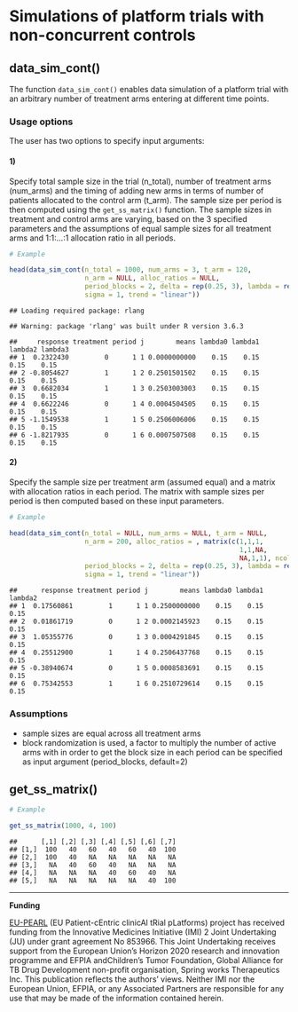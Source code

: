 Simulations of platform trials with non-concurrent controls
================

data\_sim\_cont()
-----------------

The function `data_sim_cont()` enables data simulation of a platform trial with an arbitrary number of treatment arms entering at different time points.

### Usage options

The user has two options to specify input arguments:

#### 1)

Specify total sample size in the trial (n\_total), number of treatment arms (num\_arms) and the timing of adding new arms in terms of number of patients allocated to the control arm (t\_arm). The sample size per period is then computed using the `get_ss_matrix()` function. The sample sizes in treatment and control arms are varying, based on the 3 specified parameters and the assumptions of equal sample sizes for all treatment arms and 1:1:...:1 allocation ratio in all periods.

``` r
# Example

head(data_sim_cont(n_total = 1000, num_arms = 3, t_arm = 120, 
                   n_arm = NULL, alloc_ratios = NULL, 
                   period_blocks = 2, delta = rep(0.25, 3), lambda = rep(0.15, 4), 
                   sigma = 1, trend = "linear"))
```

    ## Loading required package: rlang

    ## Warning: package 'rlang' was built under R version 3.6.3

    ##     response treatment period j        means lambda0 lambda1 lambda2 lambda3
    ## 1  0.2322430         0      1 1 0.0000000000    0.15    0.15    0.15    0.15
    ## 2 -0.8054627         1      1 2 0.2501501502    0.15    0.15    0.15    0.15
    ## 3  0.6682034         1      1 3 0.2503003003    0.15    0.15    0.15    0.15
    ## 4  0.6622246         0      1 4 0.0004504505    0.15    0.15    0.15    0.15
    ## 5 -1.1549538         1      1 5 0.2506006006    0.15    0.15    0.15    0.15
    ## 6 -1.8217935         0      1 6 0.0007507508    0.15    0.15    0.15    0.15

#### 2)

Specify the sample size per treatment arm (assumed equal) and a matrix with allocation ratios in each period. The matrix with sample sizes per period is then computed based on these input parameters.

``` r
# Example

head(data_sim_cont(n_total = NULL, num_arms = NULL, t_arm = NULL, 
                   n_arm = 200, alloc_ratios = , matrix(c(1,1,1,
                                                          1,1,NA,
                                                          NA,1,1), ncol = 3, byrow = T),
                   period_blocks = 2, delta = rep(0.25, 3), lambda = rep(0.15, 4), 
                   sigma = 1, trend = "linear"))
```

    ##      response treatment period j        means lambda0 lambda1 lambda2
    ## 1  0.17560861         1      1 1 0.2500000000    0.15    0.15    0.15
    ## 2  0.01861719         0      1 2 0.0002145923    0.15    0.15    0.15
    ## 3  1.05355776         0      1 3 0.0004291845    0.15    0.15    0.15
    ## 4  0.25512900         1      1 4 0.2506437768    0.15    0.15    0.15
    ## 5 -0.38940674         0      1 5 0.0008583691    0.15    0.15    0.15
    ## 6  0.75342553         1      1 6 0.2510729614    0.15    0.15    0.15

### Assumptions

-   sample sizes are equal across all treatment arms
-   block randomization is used, a factor to multiply the number of active arms with in order to get the block size in each period can be specified as input argument (period\_blocks, default=2)

get\_ss\_matrix()
-----------------

``` r
# Example 

get_ss_matrix(1000, 4, 100)
```

    ##      [,1] [,2] [,3] [,4] [,5] [,6] [,7]
    ## [1,]  100   40   60   40   60   40  100
    ## [2,]  100   40   NA   NA   NA   NA   NA
    ## [3,]   NA   40   60   40   NA   NA   NA
    ## [4,]   NA   NA   NA   40   60   40   NA
    ## [5,]   NA   NA   NA   NA   NA   40  100

------------------------------------------------------------------------

**Funding**

[EU-PEARL](https://eu-pearl.eu/) (EU Patient-cEntric clinicAl tRial pLatforms) project has received funding from the Innovative Medicines Initiative (IMI) 2 Joint Undertaking (JU) under grant agreement No 853966. This Joint Undertaking receives support from the European Union’s Horizon 2020 research and innovation programme and EFPIA andChildren’s Tumor Foundation, Global Alliance for TB Drug Development non-profit organisation, Spring works Therapeutics Inc. This publication reflects the authors’ views. Neither IMI nor the European Union, EFPIA, or any Associated Partners are responsible for any use that may be made of the information contained herein.

<!-- ## Example?? -->
<!-- This is an R Markdown format used for publishing markdown documents to GitHub. When you click the **Knit** button all R code chunks are run and a markdown file (.md) suitable for publishing to GitHub is generated. -->
<!-- ... Including Plots -->
<!-- You can also embed plots, for example: -->
<!-- ```{r pressure, echo=FALSE} -->
<!-- plot(pressure) -->
<!-- ``` -->
<!-- Note that the `echo = FALSE` parameter was added to the code chunk to prevent printing of the R code that generated the plot. -->
